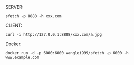 SERVER:
```
sfetch -p 8888 -h xxx.com
```

CLIENT:
```
curl -i http://127.0.0.1:8888/xxx.com/a.jpg
```

Docker:
```
docker run -d -p 6000:6000 wanglei999/sfetch -p 6000 -h www.example.com
```

